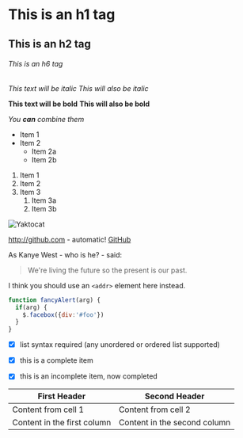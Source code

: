 # This is an h1 tag
## This is an h2 tag
###### This is an h6 tag

*This text will be italic*
_This will also be italic_

**This text will be bold**
__This will also be bold__

_You **can** combine them_

* Item 1
* Item 2
  * Item 2a
  * Item 2b

1. Item 1
2. Item 2
3. Item 3
   1. Item 3a
   2. Item 3b

![Yaktocat](https://octodex.github.com/images/yaktocat.png)

http://github.com - automatic!
[GitHub](http://github.com)

As Kanye West - who is he? - said:

> We're living the future so
> the present is our past.

I think you should use an
`<addr>` element here instead.

```javascript
function fancyAlert(arg) {
  if(arg) {
    $.facebox({div:'#foo'})
  }
}
```

- [x] list syntax required (any unordered or ordered list supported)
- [x] this is a complete item
- [x] this is an incomplete item, now completed

  
First Header | Second Header
------------ | -------------
Content from cell 1 | Content from cell 2
Content in the first column | Content in the second column

